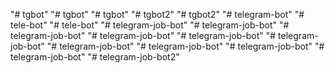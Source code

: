 "# tgbot" 
"# tgbot" 
"# tgbot" 
"# tgbot2" 
"# tgbot2" 
"# telegram-bot" 
"# tele-bot" 
"# tele-bot" 
"# telegram-job-bot" 
"# telegram-job-bot" 
"# telegram-job-bot" 
"# telegram-job-bot" 
"# telegram-job-bot" 
"# telegram-job-bot" 
"# telegram-job-bot" 
"# telegram-job-bot" 
"# telegram-job-bot" 
"# telegram-job-bot" 
"# telegram-job-bot2" 
